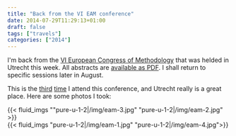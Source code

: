 ```yaml
---
title: "Back from the VI EAM conference"
date: 2014-07-29T11:29:13+01:00
draft: false
tags: ["travels"]
categories: ["2014"]
---
```


I'm back from the [VI European Congress of Methodology](http://eam2014.fss.uu.nl) that was helded in Utrecht this week. All abstracts are [available as PDF](http://eam2014.fss.uu.nl/files/2012/06/Abstracts.pdf). I shall return to specific sessions later in August.

This is the [third](/post/back-from-the-iv-eam-conference) [time](/post/notes-on-the-ecm-2012-conference) I attend this conference, and Utrecht really is a great place. Here are some photos I took:

{{< fluid_imgs
  ""pure-u-1-2|/img/eam-3.jpg"
  "pure-u-1-2|/img/eam-2.jpg" >}}
<br>
{{< fluid_imgs
  "pure-u-1-2|/img/eam-1.jpg"
  "pure-u-1-2|/img/eam-4.jpg">}}
